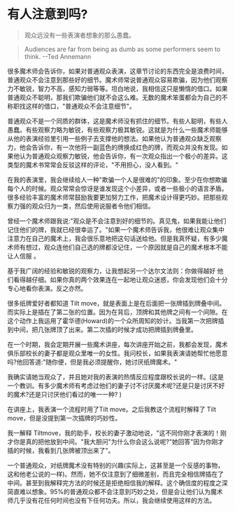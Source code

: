 # 有人注意到吗?

>观众远没有一些表演者想象的那么愚蠢。

>Audiences are far from being as dumb as some performers seem to think. --Ted Annemann

很多魔术师会告诉你，如果对普通观众表演，这章节讨论的东西完全是浪费时间，普通观众不会注意到那些好的细节。魔术师常说普通观众容易欺骗，因为他们观察力不敏锐，智力不高，感知力弱等等。坦白地说，我相信这只是懒惰的借口。如果普通观众不聪明，那我们欺骗他们就不会这么难。无数的魔术笨蛋都会为自己的不称职找这样的借口，"普通观众不会注意细节"。

普通观众不是一个同质的群体，这是魔术师没有抓住的细节。有些人聪明，有些人愚蠢。有些观察力略为敏锐，有些观察力极其敏锐。这就是为什么一些魔术师能够从他的表演经验里引用一些例子去支撑他的想法。如果他认为普通观众缺乏观察力，他会告诉你，有一次他将一副蓝色的牌换成红色的牌，而观众并没有发现。如果他认为普通观众观察力敏锐，他会告诉你，有一次观众指出一个极小的差异。这类型的魔术书常常会反驳这样的评论，"不用担心，没人看到。"

在我的表演里，我会继续给人一种"欺骗一个人是很难的"的印象。至少在你想欺骗每个人的时候。观众常常会惊讶是谁发现这个小差异，或者一些极小的语言矛盾。很多经验丰富的魔术师常鼓励我要更加努力工作，把魔术设计得更巧妙。把那些观察力强的观众归为一类，然后使用说服者令他们相信。

曾经一个魔术师跟我说:"观众是不会注意到好的细节的。真见鬼，如果我能让他们记住他们的牌，我就已经很幸运了。"如果一个魔术师告诉我，他很难让观众集中注意力在自己的魔术上，我会很乐意地把这句话送给他。但是我真怀疑，有多少魔术师有想过，观众连他们自己选的牌都没记住，一个原因就是自己的魔术根本不能让人信服 。

基于我广阔的经验和敏锐的观察力，让我想起另一个达尔文法则：你做得越好 他们看得越仔细。如果你真的两个效果连在一起地让观众迷惑，你会发现他们会十分专心地看你表演。反之亦然。

很多纸牌爱好者都知道 Tilt move，就是表面上是在后面把一张牌插到牌叠中间。 而实际上是插在了第二张的位置。因为在背后，顶牌和其他牌之间有一个间隙。在这个动作上我运用了霍华德(Howard)的一个众所周知的妙计。当我第一次把牌插到中间，把几张牌顶了出来。第二次插的时候才成功把牌插到牌叠里。

在一个时期，我会定期开展一些魔术讲座，每次讲座开始之前，我都会发现，魔术俱乐部校长的妻子都是观众里唯一的女性。我问校长，如果我表演请她帮忙他愿意吗?他回答道:"随你便，但是我必须提醒你，她讨厌纸牌魔术。"

我确实请她当观众了，并且她对我的表演的热情反应程度跟校长说的一样。(这是一个教训。有多少魔术师有考虑过他们的妻子讨不讨厌魔术呢?还是只是讨厌不好的魔术?还是只讨厌他们看过的唯一一种? )

在讲座上，我表演一个流程时用了Tilt move。之后我教这个流程时解释了 Tilt move，但是没提到第一次插牌的巧妙性。

我一解释 Tiltmove，我的助手，校长的妻子激动地说，"这不同你刚才表演的！刚才你是真的把他放到中间。"我大胆问"为什么你会这么说呢?"她回答"因为你刚才插的时候，我看到几张牌被顶出来了"。

一个普通观众，对纸牌魔术没有特别的兴趣(实际上，这甚至是一个反感的事物，这和他老公说的一样)。然而，她不仅注意到了细微差别，而且完全相信牌插在了中间。甚至到我解释完方法的时候还是拒绝相信我的解释。这个确信度的程度之深简直难以想象。95%的普通观众都不会注意到巧妙之处，但是会让他们认为魔术师几乎没有花任何时间也没有下任何功夫。所以，我会继续使用这样的方法。